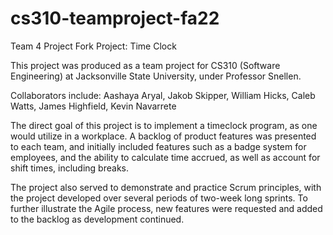# cs310-teamproject-fa22
Team 4 Project Fork
Project: Time Clock

This project was produced as a team project for CS310 (Software Engineering) at Jacksonville State University, 
under Professor Snellen.

Collaborators include: Aashaya Aryal, Jakob Skipper, William Hicks, Caleb Watts, James Highfield, Kevin Navarrete

The direct goal of this project is to implement a timeclock program, as one would utilize in a workplace. A backlog of product
features was presented to each team, and initially included features such as a badge system for employees, and the ability to 
calculate time accrued, as well as account for shift times, including breaks. 

The project also served to demonstrate and practice Scrum principles, with the project developed over several periods of 
two-week long sprints. To further illustrate the Agile process, new features were requested and added to the backlog as development
continued. 
